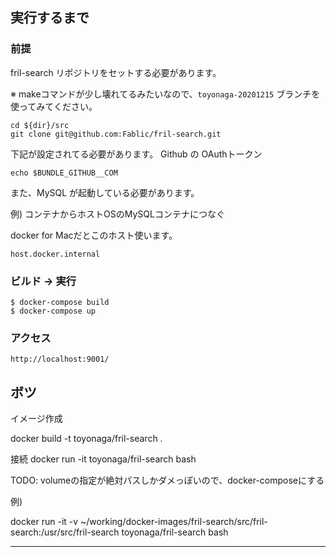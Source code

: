 ## 実行するまで

### 前提

fril-search リポジトリをセットする必要があります。

※ makeコマンドが少し壊れてるみたいなので、`toyonaga-20201215` ブランチを使ってみてください。

```
cd ${dir}/src
git clone git@github.com:Fablic/fril-search.git
```

下記が設定されてる必要があります。
Github の OAuthトークン

```
echo $BUNDLE_GITHUB__COM
```

また、MySQL が起動している必要があります。

例)
コンテナからホストOSのMySQLコンテナにつなぐ

docker for Macだとこのホスト使います。

```
host.docker.internal
```

### ビルド -> 実行

```
$ docker-compose build
$ docker-compose up
```

### アクセス

```
http://localhost:9001/
```

## ボツ

イメージ作成

docker build -t toyonaga/fril-search .

接続
docker run -it toyonaga/fril-search bash


TODO: volumeの指定が絶対パスしかダメっぽいので、docker-composeにする

例)

docker run -it -v ~/working/docker-images/fril-search/src/fril-search:/usr/src/fril-search toyonaga/fril-search bash

---


